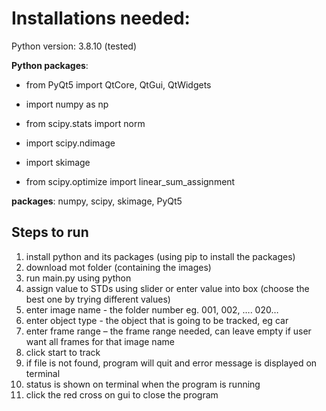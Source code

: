 # Installations needed:

Python version: 3.8.10 (tested)

**Python packages**:

- from PyQt5 import QtCore, QtGui, QtWidgets

- import numpy as np

- from scipy.stats import norm

- import scipy.ndimage

- import skimage

- from scipy.optimize import linear_sum_assignment

**packages**: numpy, scipy, skimage, PyQt5


## Steps to run
1. install python and its packages (using pip to install the packages)
2. download mot folder (containing the images)
3. run main.py using python
4. assign value to STDs using slider or enter value into box (choose the best one by trying different values)
5. enter image name - the folder number eg. 001, 002, …. 020…
6. enter object type - the object that is going to be tracked, eg car
7. enter frame range – the frame range needed, can leave empty if user want all frames for that image name
8. click start to track
9. if file is not found, program will quit and error message is displayed on terminal
10. status is shown on terminal when the program is running
11. click the red cross on gui to close the program
